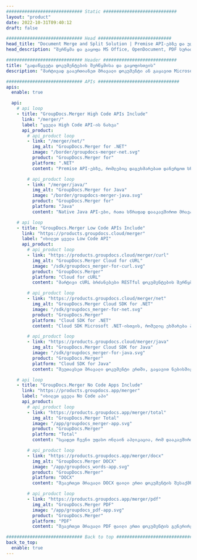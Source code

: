 ```yaml
---
############################# Static ############################
layout: "product"
date: 2022-10-31T09:40:12
draft: false

############################# Head ############################
head_title: "Document Merge and Split Solution | Premise API-ებზე და უფასო აპლიკაციაზე"
head_description: "შერწყმა და გაყოფა MS Office, OpenDocument, PDF სურათები და სხვა ფაილის ფორმატები On Premise Solution-ის გამოყენებით ან გამოიყენეთ ონლაინ Document Merger & Splitter აპი."

############################# Header ############################
title: "გადაწყვეტა დოკუმენტების შერწყმისა და გაყოფისთვის"
description: "მარტივად გააერთიანეთ მრავალი დოკუმენტი ან გაყავით Microsoft Office, OpenOffice, PDF და სხვა დოკუმენტები გვერდებად."

############################# APIs ###############################
apis:
  enable: true

  api:
    # api loop
    - title: "GroupDocs.Merger High Code APIs Include"
      link: "/merger/"
      label: "ყველა High Code API-ის ნახვა"
      api_product:
        # api_product loop
        - link: "/merger/net/"
          img_alt: "GroupDocs.Merger for .NET"
          image: "/border/groupdocs-merger-net.svg"
          product: "GroupDocs.Merger for"
          platform: ".NET"
          content: "Premise API-ებზე, რომლებიც დაგეხმარებათ დანერგოთ სწრაფი გაყოფა და შერწყმა მრავალი დოკუმენტისთვის თქვენს .NET აპლიკაციებში."

        # api_product loop
        - link: "/merger/java/"
          img_alt: "GroupDocs.Merger for Java"
          image: "/border/groupdocs-merger-java.svg"
          product: "GroupDocs.Merger for"
          platform: "Java"
          content: "Native Java API-ები, რათა სწრაფად დააკავშიროთ მრავალი დოკუმენტი ან დაყოთ ნებისმიერი დოკუმენტი გვერდებად თქვენს Java-ზე დაფუძნებულ აპლიკაციებში."

    # api loop
    - title: "GroupDocs.Merger Low Code APIs Include"
      link: "https://products.groupdocs.cloud/merger"
      label: "იხილეთ ყველა Low Code API"
      api_product:
        # api_product loop
        - link: "https://products.groupdocs.cloud/merger/curl"
          img_alt: "GroupDocs.Merger Cloud for cURL"
          image: "/sdk/groupdocs_merger-for-curl.svg"
          product: "GroupDocs.Merger"
          platform: "Cloud for cURL"
          content: "მარტივი cURL ბრძანებები RESTful დოკუმენტების შერწყმის Cloud API-სთვის, რათა გაერთიანდეს და გაყოს დოკუმენტები მხარდაჭერილი პოპულარული დოკუმენტის ფორმატების ფართო სპექტრში."

        # api_product loop
        - link: "https://products.groupdocs.cloud/merger/net"
          img_alt: "GroupDocs.Merger Cloud SDK for .NET"
          image: "/sdk/groupdocs_merger-for-net.svg"
          product: "GroupDocs.Merger"
          platform: "Cloud SDK for .NET"
          content: "Cloud SDK Microsoft .NET-ისთვის, რომელიც ეხმარება პროგრამისტებს დანერგონ სწრაფი შერწყმა და გაყოფა მრავალი დოკუმენტისთვის მათ .NET აპლიკაციებში."

        # api_product loop
        - link: "https://products.groupdocs.cloud/merger/java"
          img_alt: "GroupDocs.Merger Cloud SDK for Java"
          image: "/sdk/groupdocs_merger-for-java.svg"
          product: "GroupDocs.Merger"
          platform: "Cloud SDK for Java"
          content: "შეუთავსეთ მრავალი დოკუმენტი ერთში, გაყავით ნებისმიერი დოკუმენტი მრავალზე, გადააწყვეთ, შეცვალეთ ან შეცვალეთ გვერდის ორიენტაცია თქვენს Java აპლიკაციებში."

    # api loop
    - title: "GroupDocs.Merger No Code Apps Include"
      link: "https://products.groupdocs.app/merger"
      label: "იხილეთ ყველა No Code აპი"
      api_product:
        # api_product loop
        - link: "https://products.groupdocs.app/merger/total"
          img_alt: "GroupDocs.Merger Total"
          image: "/app/groupdocs_merger-app.svg"
          product: "GroupDocs.Merger"
          platform: "Total"
          content: "სცადეთ ჩვენი უფასო ონლაინ აპლიკაცია, რომ დააკავშიროთ 30-ზე მეტი ტიპის ფაილი თქვენი საყვარელი ვებ ბრაუზერის დატოვების გარეშე."

        # api_product loop
        - link: "https://products.groupdocs.app/merger/docx"
          img_alt: "GroupDocs.Merger DOCX"
          image: "/app/groupdocs_words-app.svg"
          product: "GroupDocs.Merger"
          platform: "DOCX"
          content: "შეაერთეთ მრავალი DOCX ფაილი ერთი დოკუმენტის შესაქმნელად."

        # api_product loop
        - link: "https://products.groupdocs.app/merger/pdf"
          img_alt: "GroupDocs.Merger PDF"
          image: "/app/groupdocs_pdf-app.svg"
          product: "GroupDocs.Merger"
          platform: "PDF"
          content: "შეაერთეთ მრავალი PDF ფაილი ერთი დოკუმენტის გენერირებისთვის პირდაპირ ვებ ბრაუზერიდან."

############################# Back to top ###############################
back_to_top:
  enable: true
---
```

